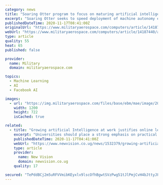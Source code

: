 ```yaml
---
category: news
title: "Soaring Otter program to focus on maturing artificial intelligence (AI), machine learning, and autonomy"
excerpt: "Soaring Otter seeks to speed deployment of machine autonomy enabling technologies like machine learning, neural networks, and neuromorphic computing."
publishedDateTime: 2020-11-17T08:41:00Z
originalUrl: "https://www.militaryaerospace.com/computers/article/14187440/artificial-intelligence-ai-machine-learning-autonomy"
webUrl: "https://www.militaryaerospace.com/computers/article/14187440/artificial-intelligence-ai-machine-learning-autonomy"
type: article
quality: 55
heat: 65
published: false

provider:
  name: Military
  domain: militaryaerospace.com

topics:
  - Machine Learning
  - AI
  - Facebook AI

images:
  - url: "https://img.militaryaerospace.com/files/base/ebm/mae/image/2020/11/machine_learning_17_Nov_2020.5fb2d59aacfe4.png?auto=format&fit=max&w=1200"
    width: 1200
    height: 722
    isCached: true

related:
  - title: "Growing artificial Intelligence at work justifies online learning"
    excerpt: "Universities should place a strong emphasis on practical skills by incorporating practical work into the curricular and by changing the grading system to"
    publishedDateTime: 2020-11-17T04:41:00Z
    webUrl: "https://www.newvision.co.ug/news/1532379/growing-artificial-intelligence-justifies-online-learning"
    type: article
    provider:
      name: New Vision
      domain: newvision.co.ug
    quality: 17

secured: "TePddBCj2m5uRFVVmibKEyxlv9lscOfhBgwtSVzPwg51tJlPmjCvH4bJttyJFfGqaO6kjjx171x9Y4hFhyrzlpVUovQsf+o6o2yMU9ktcWSHtDaH7PeXPpvPDgvsh67x1NL/8DyJ8t4KnFNJ3UjkQvCdQzhEFaw9GR1FjEMtKIg0odj8BB87LlWUDgiev4Hy8oizKM+kgApcUziiHpsgOLX290p4PjoJgsOQSiXIKNM94QFlKjmk8i2F3LQ6YofTXnfa6elE2n4/drWbJ+bb2v7FNqhmDmVsq1sKvYfR3hYSwFgNkUt4Qd2+64v5hSirK3n89bAff10zzyPbdocR71UtiMvvNs4ff0i2L7rQR3k=;cCW+jIuFhIK/niZRix/OcQ=="
---
```


